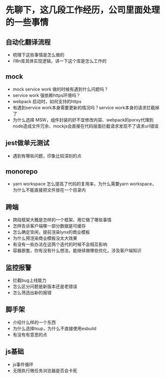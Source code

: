 # 先聊下，这几段工作经历，公司里面处理的一些事情


## 自动化翻译流程
- 梳理下这些事情是怎么做的
- i18n库具体实现逻辑，讲一下这个库是怎么工作的

## mock
- mock service work 做的时候有遇到什么问题吗？
- service work 强依赖https环境吗？
- webpack 启动时，如何支持的https
- 有遇到service work本身需要更新的情况吗？service work本身的请求拦截掉了
- 为什么选择 MSW，组件封装的好不宜修改内容、webpack的porxy代理到node造成文件冗余、mockjs会直接在代码层面拦截请求发现不了请求url错误

## jest做单元测试
- 遇到有哪些问题，印象比较深刻的点

## monorepo
- yarn workspace 怎么提高了代码的复用率，为什么需要yarn workspace，为什么不能直接把文件放在一个目录内

## 跨端
- 跨段框架大概是怎样的一个框架、用它做了哪些事情
- 怎样告诉客户端哪一部分数据是可缓存
- 怎么确定空闲，提前渲染lynx的商业模板
- 为什么预渲染商业模板没太大效果
- 有没有一些办法在这两个迭代的时候不会相互影响
- 容器嵌套，你有没有什么想法，能继续做哪些优化，涉及客户端知识

## 监控报警
- 拦截bug上线能力
- 怎么区分问题是新版本还是老错误
- 怎么筛选出新的报错

## 脚手架
- 介绍什么样的一个东西
- 为什么选择tsup，为什么不直接使用esbuild
- 有没有有意思的点

## js基础
- js事件循环
- 无限执行微任务浏览器是否会卡死

